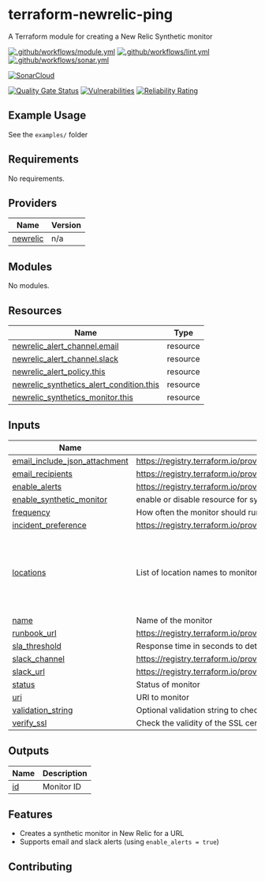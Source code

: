 # terraform-newrelic-ping

A Terraform module for creating a New Relic Synthetic monitor

[![.github/workflows/module.yml](https://github.com/champ-oss/terraform-newrelic-ping/actions/workflows/module.yml/badge.svg?branch=main)](https://github.com/champ-oss/terraform-newrelic-ping/actions/workflows/module.yml)
[![.github/workflows/lint.yml](https://github.com/champ-oss/terraform-newrelic-ping/actions/workflows/lint.yml/badge.svg?branch=main)](https://github.com/champ-oss/terraform-newrelic-ping/actions/workflows/lint.yml)
[![.github/workflows/sonar.yml](https://github.com/champ-oss/terraform-newrelic-ping/actions/workflows/sonar.yml/badge.svg)](https://github.com/champ-oss/terraform-newrelic-ping/actions/workflows/sonar.yml)

[![SonarCloud](https://sonarcloud.io/images/project_badges/sonarcloud-black.svg)](https://sonarcloud.io/summary/new_code?id=terraform-newrelic-ping_champ-oss)

[![Quality Gate Status](https://sonarcloud.io/api/project_badges/measure?project=terraform-newrelic-ping_champ-oss&metric=alert_status)](https://sonarcloud.io/summary/new_code?id=terraform-newrelic-ping_champ-oss)
[![Vulnerabilities](https://sonarcloud.io/api/project_badges/measure?project=terraform-newrelic-ping_champ-oss&metric=vulnerabilities)](https://sonarcloud.io/summary/new_code?id=terraform-newrelic-ping_champ-oss)
[![Reliability Rating](https://sonarcloud.io/api/project_badges/measure?project=terraform-newrelic-ping_champ-oss&metric=reliability_rating)](https://sonarcloud.io/summary/new_code?id=terraform-newrelic-ping_champ-oss)

## Example Usage

See the `examples/` folder

<!-- BEGIN_TF_DOCS -->
## Requirements

No requirements.

## Providers

| Name | Version |
|------|---------|
| <a name="provider_newrelic"></a> [newrelic](#provider\_newrelic) | n/a |

## Modules

No modules.

## Resources

| Name | Type |
|------|------|
| [newrelic_alert_channel.email](https://registry.terraform.io/providers/newrelic/newrelic/latest/docs/resources/alert_channel) | resource |
| [newrelic_alert_channel.slack](https://registry.terraform.io/providers/newrelic/newrelic/latest/docs/resources/alert_channel) | resource |
| [newrelic_alert_policy.this](https://registry.terraform.io/providers/newrelic/newrelic/latest/docs/resources/alert_policy) | resource |
| [newrelic_synthetics_alert_condition.this](https://registry.terraform.io/providers/newrelic/newrelic/latest/docs/resources/synthetics_alert_condition) | resource |
| [newrelic_synthetics_monitor.this](https://registry.terraform.io/providers/newrelic/newrelic/latest/docs/resources/synthetics_monitor) | resource |

## Inputs

| Name | Description | Type | Default | Required |
|------|-------------|------|---------|:--------:|
| <a name="input_email_include_json_attachment"></a> [email\_include\_json\_attachment](#input\_email\_include\_json\_attachment) | https://registry.terraform.io/providers/newrelic/newrelic/latest/docs/resources/alert_channel#include_json_attachment | `bool` | `false` | no |
| <a name="input_email_recipients"></a> [email\_recipients](#input\_email\_recipients) | https://registry.terraform.io/providers/newrelic/newrelic/latest/docs/resources/alert_channel#recipients | `string` | `","` | no |
| <a name="input_enable_alerts"></a> [enable\_alerts](#input\_enable\_alerts) | https://registry.terraform.io/providers/newrelic/newrelic/latest/docs/resources/alert_channel#email | `bool` | `false` | no |
| <a name="input_enable_synthetic_monitor"></a> [enable\_synthetic\_monitor](#input\_enable\_synthetic\_monitor) | enable or disable resource for synthetic monitor | `bool` | `true` | no |
| <a name="input_frequency"></a> [frequency](#input\_frequency) | How often the monitor should run, in minutes | `number` | `1` | no |
| <a name="input_incident_preference"></a> [incident\_preference](#input\_incident\_preference) | https://registry.terraform.io/providers/newrelic/newrelic/latest/docs/resources/alert_policy#incident_preference | `string` | `"PER_POLICY"` | no |
| <a name="input_locations"></a> [locations](#input\_locations) | List of location names to monitor from | `list(string)` | <pre>[<br>  "AWS_US_EAST_1",<br>  "AWS_US_EAST_2",<br>  "AWS_US_WEST_1",<br>  "AWS_US_WEST_2",<br>  "AWS_CA_CENTRAL_1"<br>]</pre> | no |
| <a name="input_name"></a> [name](#input\_name) | Name of the monitor | `string` | n/a | yes |
| <a name="input_runbook_url"></a> [runbook\_url](#input\_runbook\_url) | https://registry.terraform.io/providers/newrelic/newrelic/latest/docs/resources/synthetics_alert_condition#runbook_url | `string` | `""` | no |
| <a name="input_sla_threshold"></a> [sla\_threshold](#input\_sla\_threshold) | Response time in seconds to determine if performance is satisfactory, tolerate, or frustrating for the user | `number` | `5` | no |
| <a name="input_slack_channel"></a> [slack\_channel](#input\_slack\_channel) | https://registry.terraform.io/providers/newrelic/newrelic/latest/docs/resources/alert_channel#channel | `string` | `""` | no |
| <a name="input_slack_url"></a> [slack\_url](#input\_slack\_url) | https://registry.terraform.io/providers/newrelic/newrelic/latest/docs/resources/alert_channel#url | `string` | `"https://hooks.slack.com/services/XXXXXXX/XXXXXXX/XXXXXXXXXX"` | no |
| <a name="input_status"></a> [status](#input\_status) | Status of monitor | `string` | `"enabled"` | no |
| <a name="input_uri"></a> [uri](#input\_uri) | URI to monitor | `string` | n/a | yes |
| <a name="input_validation_string"></a> [validation\_string](#input\_validation\_string) | Optional validation string to check the URI for | `string` | `""` | no |
| <a name="input_verify_ssl"></a> [verify\_ssl](#input\_verify\_ssl) | Check the validity of the SSL certificate | `bool` | `true` | no |

## Outputs

| Name | Description |
|------|-------------|
| <a name="output_id"></a> [id](#output\_id) | Monitor ID |
<!-- END_TF_DOCS -->

## Features
- Creates a synthetic monitor in New Relic for a URL
- Supports email and slack alerts (using `enable_alerts = true`)


## Contributing


